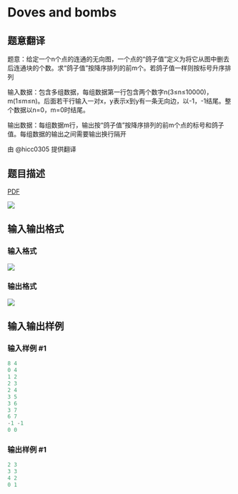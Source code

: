 # Doves and bombs

## 题意翻译

题意：给定一个n个点的连通的无向图，一个点的“鸽子值”定义为将它从图中删去后连通块的个数。求“鸽子值”按降序排列的前m个。若鸽子值一样则按标号升序排列

输入数据：包含多组数据，每组数据第一行包含两个数字n(3≤n≤10000)，m(1≤m≤n)。后面若干行输入一对x，y表示x到y有一条无向边，以-1，-1结尾。整个数据以n=0，m=0时结尾。

输出数据：每组数据m行，输出按“鸽子值”按降序排列的前m个点的标号和鸽子值。每组数据的输出之间需要输出换行隔开

由 @hicc0305 提供翻译

## 题目描述

[problemUrl]: https://uva.onlinejudge.org/index.php?option=com_onlinejudge&Itemid=8&category=19&page=show_problem&problem=1706

[PDF](https://uva.onlinejudge.org/external/107/p10765.pdf)

![](https://cdn.luogu.com.cn/upload/vjudge_pic/UVA10765/5a0ac28c9be47f25591525c1159e1fa794c3c0d1.png)

## 输入输出格式

### 输入格式

![](https://cdn.luogu.com.cn/upload/vjudge_pic/UVA10765/9c8f4d1406e14ebc771d85f9cdaaa6614b728382.png)

### 输出格式

![](https://cdn.luogu.com.cn/upload/vjudge_pic/UVA10765/7546565eab38518615afbb66e62f00f9b3715fd8.png)

## 输入输出样例

### 输入样例 #1

```cpp
8 4
0 4
1 2
2 3
2 4
3 5
3 6
3 7
6 7
-1 -1
0 0
```


### 输出样例 #1

```cpp
2 3
3 3
4 2
0 1
```


